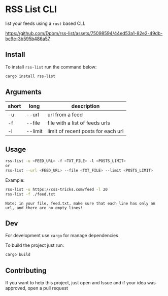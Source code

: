 # RSS List CLI
list your feeds using a `rust` based CLI.


https://github.com/Dpbm/rss-list/assets/75098594/44ed53a1-82e2-49db-bc9e-3b595b486a57

## Install

To install `rss-list` run the command below:

```bash
cargo install rss-list
```


## Arguments

| short | long | description |
|-------|------|-------------|
| -u    |--url | url from a feed |
| -f    |--file| file with a list of feeds urls|
| -l    |--limit| limit of recent posts for each url|

## Usage
```bash
rss-list -u <FEED_URL> -f <TXT_FILE> -l <POSTS_LIMIT>
or
rss-list --url <FEED_URL> --file <TXT_FILE> --limit <POSTS_LIMIT>
```

Example:

```bash
rss-list -u https://css-tricks.com/feed -l 20
rss-list -f ./feed.txt 
```

`Note: in your file, feed.txt, make sure that each line has only an url, and there are no empty lines!`


## Dev

For development use `cargo` for manage dependencies

To build the project just run:
```bash
cargo build
```

## Contributing 

If you want to help this project, just open and Issue and if your idea was approved, open a pull request

